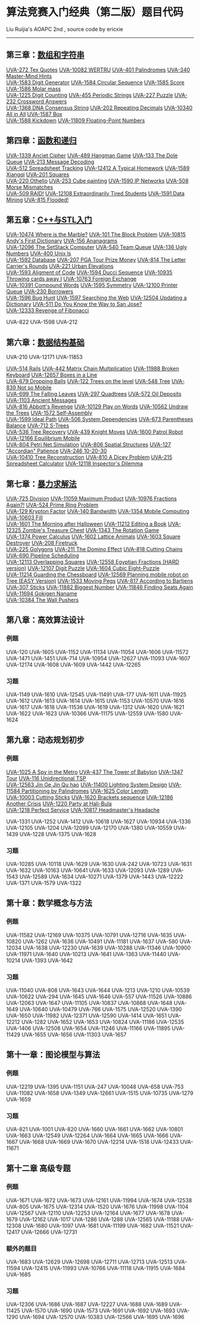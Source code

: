 # 算法竞赛入门经典（第二版）题目代码
Liu Ruijia's AOAPC 2nd , source code by ericxie

---




## 第三章：[数组和字符串](./03/solution.md)

[UVA-272 Tex Quotes](./03/solution.md#uva-272-tex-quotes) [UVA-10082 WERTRU](./03/solution.md#uva-10082-wertru) [UVA-401 Palindromes](./03/solution.md#uva-401-palindromes) [UVA-340 Master-Mind Hints](./03/solution.md#uva-340-master-mind-hints) <br>
[UVA-1583 Digit Generator](./03/solution.md#uva-1583-digit-generator) [UVA-1584 Circular Sequence](./03/solution.md#uva-1584-circular-sequence) [UVA-1585 Score](./03/solution.md#uva-1585-score) [UVA-1586 Molar mass](./03/solution.md#uva-1586-molar-mass) <br>
[UVA-1225 Digit Counting](./03/solution.md#uva-1225-digit-counting) [UVA-455 Periodic Strings](./03/solution.md#uva-455-periodic-strings) [UVA-227 Puzzle](./03/solution.md#uva-227-puzzle) [UVA-232 Crossword Answers](./03/solution.md#uva-232-crossword-answers) <br>
[UVA-1368 DNA Consensus String](./03/solution.md#uva-1368-dna-consensus-string) [UVA-202 Repeating Decimals](./03/solution.md#uva-202-repeating-decimals) [UVA-10340 All in All](./03/solution.md#uva-10340-all-in-all) [UVA-1587 Box](./03/solution.md#uva-1587-box) <br>
[UVA-1588 Kickdown](./03/solution.md#uva-1588-kickdown) [UVA-11809 Floating-Point Numbers](./03/solution.md#uva-11809-floating-point-numbers) 

## 第四章：[函数和递归](./04/solution.md)

[UVA-1339 Anciet Cipher](./04/solution.md#uva-1339-anciet-cipher) [UVA-489 Hangman Game](./04/solution.md#uva-489-hangman-game) [UVA-133 The Dole Queue](./04/solution.md#uva-133-the-dole-queue) [UVA-213 Message Decoding ](./04/solution.md#uva-213-message-decoding-) <br>
[UVA-512 Spreadsheet Tracking](./04/solution.md#uva-512-spreadsheet-tracking) [UVA-12412 A Typical Homework](./04/solution.md#uva-12412-a-typical-homework) [UVA-1589 Xiangqi](./04/solution.md#uva-1589-xiangqi) [UVA-201 Squares](./04/solution.md#uva-201-squares) <br>
[UVA-220 Othello](./04/solution.md#uva-220-othello) [UVA-253 Cube painting](./04/solution.md#uva-253-cube-painting) [UVA-1590 IP Networks](./04/solution.md#uva-1590-ip-networks) [UVA-508 Morse Mismatches](./04/solution.md#uva-508-morse-mismatches) <br>
[UVA-509 RAID!](./04/solution.md#uva-509-raid) [UVA-12108 Extraordinarily Tired Students](./04/solution.md#uva-12108-extraordinarily-tired-students) [UVA-1591 Data Mining](./04/solution.md#uva-1591-data-mining) [UVA-815 Flooded!](./04/solution.md#uva-815-flooded) <br>


## 第五章：[C++与STL入门](./05/solution.md)

[UVA-10474 Where is the Marble?](./05/solution.md#uva-10474-where-is-the-marble) [UVA-101 The Block Problem](./05/solution.md#uva-101-the-block-problem) [UVA-10815 Andy's First Dictionary](./05/solution.md#uva-10815-andys-first-dictionary) [UVA-156 Ananagrams](./05/solution.md#uva-156-ananagrams) <br>
[UVA-12096 The SetStack Computer](./05/solution.md#uva-12096-the-setstack-computer) [UVA-540 Team Queue](./05/solution.md#uva-540-team-queue) [UVA-136 Ugly Numbers](./05/solution.md#uva-136-ugly-numbers) [UVA-400 Unix ls](./05/solution.md#uva-400-unix-ls) <br>
[UVA-1592 Database](./05/solution.md#uva-1592-database) [UVA-207 PGA Tour Prize Money](./05/solution.md#uva-207-pga-tour-prize-money) [UVA-814 The Letter Carrier's Rounds](./05/solution.md#uva-814-the-letter-carriers-rounds) [UVA-221 Urban Elevations](./05/solution.md#uva-221-urban-elevations) <br>
[UVA-1593 Aligment of Code](./05/solution.md#uva-1593-aligment-of-code) [UVA-1594 Ducci Sequence](./05/solution.md#uva-1594-ducci-sequence) [UVA-10935 Throwing cards away I](./05/solution.md#uva-10935-throwing-cards-away-i) [UVA-10763 Foreign Exchange](./05/solution.md#uva-10763-foreign-exchange) <br>
[UVA-10391 Compound Words](./05/solution.md#uva-10391-compound-words) [UVA-1595 Symmetry](./05/solution.md#uva-1595-symmetry) [UVA-12100 Printer Queue](./05/solution.md#uva-12100-printer-queue) [UVA-230 Borrowers](./05/solution.md#uva-230-borrowers) <br>
[UVA-1596 Bug Hunt](./05/solution.md#uva-1596-bug-hunt) [UVA-1597 Searching the Web](./05/solution.md#uva-1597-searching-the-web) [UVA-12504 Updating a Dictionary](./05/solution.md#uva-12504-updating-a-dictionary) [UVA-511 Do You Know the Way to San Jose?](./05/solution.md#uva-511-do-you-know-the-way-to-san-jose) <br>
[UVA-12333 Revenge of Fibonacci](./05/solution.md#uva-12333-revenge-of-fibonacci) 

UVA-822 UVA-1598 UVA-212

## 第六章：[数据结构基础](./06/solution.md)

UVA-210
UVA-12171 UVA-11853

 [UVA-514 Rails](./06/solution.md#uva-514-rails) [UVA-442 Matrix Chain Multiplication](./06/solution.md#uva-442-matrix-chain-multiplication) [UVA-11988 Broken Keyboard](./06/solution.md#uva-11988-broken-keyboard) [UVA-12657 Boxes in a Line](./06/solution.md#uva-12657-boxes-in-a-line) <br>
[UVA-679 Dropping Balls](./06/solution.md#uva-679-dropping-balls) [UVA-122 Trees on the level](./06/solution.md#uva-122-trees-on-the-level) [UVA-548 Tree](./06/solution.md#uva-548-tree) [UVA-839 Not so Mobile](./06/solution.md#uva-839-not-so-mobile) <br>
[UVA-699 The Falling Leaves](./06/solution.md#uva-699-the-falling-leaves) [UVA-297 Quadtrees](./06/solution.md#uva-297-quadtrees) [UVA-572 Oil Deposits](./06/solution.md#uva-572-oil-deposits) [UVA-1103 Ancient Messages](./06/solution.md#uva-1103-ancient-messages) <br>
[UVA-816 Abbott's Revenge](./06/solution.md#uva-816-abbotts-revenge) [UVA-10129 Play on Words](./06/solution.md#uva-10129-play-on-words) [UVA-10562 Undraw the Trees](./06/solution.md#uva-10562-undraw-the-trees) [UVA-1572 Self-Assembly](./06/solution.md#uva-1572-self-assembly) <br>
[UVA-1599 Ideal Path](./06/solution.md#uva-1599-ideal-path) [UVA-506 System Dependencies](./06/solution.md#uva-506-system-dependencies) [UVA-673 Parentheses Balance](./06/solution.md#uva-673-parentheses-balance) [UVA-712 S-Trees](./06/solution.md#uva-712-s-trees) <br>
[UVA-536 Tree Recovery](./06/solution.md#uva-536-tree-recovery) [UVA-439 Knight Moves](./06/solution.md#uva-439-knight-moves) [UVA-1600 Patrol Robot](./06/solution.md#uva-1600-patrol-robot) [UVA-12166 Equilibrium Mobile](./06/solution.md#uva-12166-equilibrium-mobile) <br>
[UVA-804 Petri Net Simulation](./06/solution.md#uva-804-petri-net-simulation) [UVA-806 Spatial Structures](./06/solution.md#uva-806-spatial-structures) [UVA-127 "Accordian" Patience](./06/solution.md#uva-127-accordian-patience) [UVA-246 10-20-30](./06/solution.md#uva-246-10-20-30) <br>
[UVA-10410 Tree Reconstruction](./06/solution.md#uva-10410-tree-reconstruction) [UVA-810 A Dicey Problem](./06/solution.md#uva-810-a-dicey-problem) [UVA-215 Spreadsheet Calculator](./06/solution.md#uva-215-spreadsheet-calculator) [UVA-12118 Inspector's Dilemma](./06/solution.md#uva-12118-inspectors-dilemma) <br>


## 第七章：[暴力求解法](./07/solution.md)

[UVA-725 Division](./07/solution.md#uva-725-division) [UVA-11059 Maximum Product](./07/solution.md#uva-11059-maximum-product) [UVA-10976 Fractions Again?!](./07/solution.md#uva-10976-fractions-again) [UVA-524 Prime Ring Problem](./07/solution.md#uva-524-prime-ring-problem) <br>
[UVA-129 Krypton Factor](./07/solution.md#uva-129-krypton-factor) [UVA-140 Bandwidth](./07/solution.md#uva-140-bandwidth) [UVA-1354 Mobile Computing](./07/solution.md#uva-1354-mobile-computing) [UVA-10603 Fill](./07/solution.md#uva-10603-fill) <br>
[UVA-1601 The Morning after Halloween](./07/solution.md#uva-1601-the-morning-after-halloween) [UVA-11212 Editing a Book](./07/solution.md#uva-11212-editing-a-book) [UVA-12325 Zombie's Treasure Chest](./07/solution.md#uva-12325-zombies-treasure-chest) [UVA-1343 The Rotation Game](./07/solution.md#uva-1343-the-rotation-game) <br>
[UVA-1374 Power Calculus](./07/solution.md#uva-1374-power-calculus) [UVA-1602 Lattice Animals](./07/solution.md#uva-1602-lattice-animals) [UVA-1603 Square Destroyer](./07/solution.md#uva-1603-square-destroyer) [UVA-208 Firetruck](./07/solution.md#uva-208-firetruck) <br>
[UVA-225 Golygons](./07/solution.md#uva-225-golygons) [UVA-211 The Domino Effect](./07/solution.md#uva-211-the-domino-effect) [UVA-818 Cutting Chains](./07/solution.md#uva-818-cutting-chains) [UVA-690 Pipeline Scheduling](./07/solution.md#uva-690-pipeline-scheduling) <br>
[UVA-12113 Overlapping Squares](./07/solution.md#uva-12113-overlapping-squares) [UVA-12558 Egyptian Fractions (HARD version)](./07/solution.md#uva-12558-egyptian-fractions-hard-version) [UVA-12107 Digit Puzzle](./07/solution.md#uva-12107-digit-puzzle) [UVA-1604 Cubic Eight-Puzzle](./07/solution.md#uva-1604-cubic-eight-puzzle) <br>
[UVA-11214 Guarding the Chessboard](./07/solution.md#uva-11214-guarding-the-chessboard) [UVA-12569 Planning mobile robot on Tree (EASY Version)](./07/solution.md#uva-12569-planning-mobile-robot-on-tree-easy-version) [UVA-1533 Moving Pegs](./07/solution.md#uva-1533-moving-pegs) [UVA-817 According to Bartjens](./07/solution.md#uva-817-according-to-bartjens) <br>
[UVA-307 Sticks](./07/solution.md#uva-307-sticks) [UVA-11882 Biggest Number](./07/solution.md#uva-11882-biggest-number) [UVA-11846 Finding Seats Again](./07/solution.md#uva-11846-finding-seats-again) [UVA-11694 Gokigen Naname](./07/solution.md#uva-11694-gokigen-naname) <br>
[UVA-10384 The Wall Pushers](./07/solution.md#uva-10384-the-wall-pushers) 

## 第八章：高效算法设计

### 例题

 UVA-120 UVA-1605 UVA-1152 UVA-11134 UVA-11054 UVA-1606 UVA-11572 UVA-1471 UVA-1451 UVA-714 UVA-10954 UVA-12627 UVA-11093 UVA-1607 UVA-12174 UVA-1608 UVA-1609 UVA-1442 UVA-12265

### 习题

 UVA-1149 UVA-1610 UVA-12545 UVA-11491 UVA-177 UVA-1611 UVA-11925 UVA-1612 UVA-1613 UVA-1614 UVA-1615 UVA-1153 UVA-10570 UVA-1616 UVA-1617 UVA-1618 UVA-11536 UVA-1619 UVA-1312 UVA-1620 UVA-1621 UVA-1622 UVA-1623 UVA-10366 UVA-11175 UVA-12559 UVA-1580 UVA-1624

## 第九章：动态规划初步

### 例题

[UVA-1025 A Spy in the Metro](./09/solution.md#uva-1025-a-spy-in-the-metro) [UVA-437 The Tower of Babylon](./09/solution.md#uva-437-the-tower-of-babylon) [UVA-1347 Tour](./09/solution.md#uva-1347-tour) [UVA-116 Unidirectional TSP](./09/solution.md#uva-116-unidirectional-tsp) <br>
[UVA-12563 Jin Ge Jin Qu hao](./09/solution.md#uva-12563-jin-ge-jin-qu-hao) [UVA-11400 Lighting System Design](./09/solution.md#uva-11400-lighting-system-design) [UVA-11584 Partitioning by Palindromes](./09/solution.md#uva-11584-partitioning-by-palindromes) [UVA-1625 Color Length](./09/solution.md#uva-1625-color-length) <br>
[UVA-10003 Cutting Sticks](./09/solution.md#uva-10003-cutting-sticks) [UVA-1620 Brackets sequence](./09/solution.md#uva-1620-brackets-sequence) [UVA-12186 Another Crisis](./09/solution.md#uva-12186-another-crisis) [UVA-1220 Party at Hali-Bula](./09/solution.md#uva-1220-party-at-hali-bula) <br>
[UVA-1218 Perfect Service](./09/solution.md#uva-1218-perfect-service) [UVA-10817  Headmaster's Headache](./09/solution.md#uva-10817-headmasters-headache) 

UVA-1331 UVA-1252 UVA-1412 UVA-10618 UVA-1627 UVA-10934 UVA-1336 UVA-12105 UVA-1204 UVA-12099 UVA-12170 UVA-1380 UVA-10559 UVA-1439 UVA-1228 UVA-1375 UVA-1628

### 习题

 UVA-10285 UVA-10118 UVA-1629 UVA-1630 UVA-242 UVA-10723 UVA-1631 UVA-1632 UVA-10163 UVA-10641 UVA-1633 UVA-12093 UVA-1289 UVA-1543 UVA-12589 UVA-1634 UVA-10271 UVA-1379 UVA-1443 UVA-12222 UVA-1371 UVA-1579 UVA-1322

## 第十章：数学概念与方法

### 例题

 UVA-11582 UVA-12169 UVA-10375 UVA-10791 UVA-12716 UVA-1635 UVA-10820 UVA-1262 UVA-1636 UVA-10491 UVA-11181 UVA-1637 UVA-580 UVA-12034 UVA-1638 UVA-12230 UVA-1639 UVA-10288 UVA-11346 UVA-10900 UVA-11971 UVA-1640 UVA-10213 UVA-1641 UVA-1363 UVA-11440 UVA-10214 UVA-1393 UVA-1642

### 习题

 UVA-11040 UVA-808 UVA-1643 UVA-1644 UVA-1213 UVA-1210 UVA-10539 UVA-10622 UVA-294 UVA-1645 UVA-1646 UVA-557 UVA-11526 UVA-10886 UVA-12063 UVA-1647 UVA-11105 UVA-10837 UVA-10868 UVA-1648 UVA-1649 UVA-10640 UVA-10479 UVA-766 UVA-1575 UVA-12520 UVA-1390 UVA-1650 UVA-11982 UVA-12371 UVA-12590 UVA-1414 UVA-1651 UVA-12212 UVA-1282 UVA-1652 UVA-1653 UVA-10824 UVA-11186 UVA-12535 UVA-1406 UVA-12508 UVA-1654 UVA-11246 UVA-11166 UVA-11895 UVA-11429 UVA-1655 UVA-1656 UVA-11303 UVA-1657

## 第十一章：图论模型与算法

### 例题

 UVA-12219 UVA-1395 UVA-1151 UVA-247 UVA-10048 UVA-658 UVA-753 UVA-11082 UVA-1658 UVA-1349 UVA-12661 UVA-1515 UVA-10735 UVA-1279 UVA-1659

### 习题

 UVA-821 UVA-1001 UVA-820 UVA-1660 UVA-1661 UVA-1662 UVA-10801 UVA-1663 UVA-12549 UVA-12264 UVA-1664 UVA-1665 UVA-1666 UVA-1667 UVA-1668 UVA-1669 UVA-1670 UVA-12214 UVA-1518 UVA-12433 UVA-11671

## 第十二章 高级专题

### 例题

 UVA-1671 UVA-1672 UVA-1673 UVA-12161 UVA-11994 UVA-1674 UVA-12538 UVA-805 UVA-1675 UVA-12314 UVA-1520 UVA-1676 UVA-11998 UVA-1104 UVA-12567 UVA-12110 UVA-12253 UVA-12164 UVA-1677 UVA-1678 UVA-1679 UVA-12162 UVA-1017 UVA-1286 UVA-1288 UVA-12565 UVA-11188 UVA-12308 UVA-1680 UVA-1097 UVA-1681 UVA-11199 UVA-1682 UVA-11521 UVA-12417 UVA-12666 UVA-12731

### 额外的题目

 UVA-1683 UVA-12629 UVA-12698 UVA-12711 UVA-12713 UVA-12513 UVA-11594 UVA-12415 UVA-11993 UVA-10766 UVA-11118 UVA-11915 UVA-1684 UVA-1685

### 习题

 UVA-12306 UVA-1686 UVA-1687 UVA-12227 UVA-1688 UVA-1689 UVA-11425 UVA-1570 UVA-1690 UVA-1573 UVA-1691 UVA-1692 UVA-1693 UVA-1290 UVA-1694 UVA-12570 UVA-10383 UVA-12566 UVA-1695 UVA-1696

